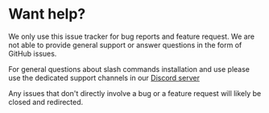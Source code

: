 # Want help?

We only use this issue tracker for bug reports and feature request. We are not able to provide general support or answer questions in the form of GitHub issues.

For general questions about slash commands installation and use please use the dedicated support channels in our [Discord server](https://discord.gg/hHweGgGqXa)

Any issues that don't directly involve a bug or a feature request will likely be closed and redirected.